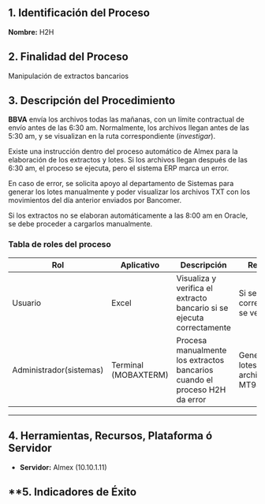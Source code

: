 ## **1. Identificación del Proceso**

**Nombre:** H2H
## **2. Finalidad del Proceso**

Manipulación de extractos bancarios
## **3. Descripción del Procedimiento**

 **BBVA** envía los archivos todas las mañanas, con un límite contractual de envío antes de las 6:30 am. Normalmente, los archivos llegan antes de las 5:30 am, y se visualizan en la ruta correspondiente (_investigar_).
    
 Existe una instrucción dentro del proceso automático de Almex para la elaboración de los extractos y lotes. Si los archivos llegan después de las 6:30 am, el proceso se ejecuta, pero el sistema ERP marca un error.
    
 En caso de error, se solicita apoyo al departamento de Sistemas para generar los lotes manualmente y poder visualizar los archivos TXT con los movimientos del día anterior enviados por Bancomer.
    
 Si los extractos no se elaboran automáticamente a las 8:00 am en Oracle, se debe proceder a cargarlos manualmente.
### **Tabla de roles del proceso**

|**Rol**|**Aplicativo**|**Descripción**|**Resultado**|
|---|---|---|---|
|Usuario|Excel|Visualiza y verifica el extracto bancario si se ejecuta correctamente|Si se ejecuta correctamente, se ve en ERP|
|Administrador(sistemas)|Terminal (MOBAXTERM)|Procesa manualmente los extractos bancarios cuando el proceso H2H da error|Genera los lotes (TXT) y el archivo MT940 final|

---

## **4. Herramientas, Recursos, Plataforma ó Servidor**

- **Servidor:** Almex (10.10.1.11)

## **5. Indicadores de Éxito
